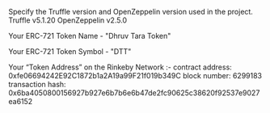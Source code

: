Specify the Truffle version and OpenZeppelin version used in the project.
    Truffle v5.1.20 
    OpenZeppelin v2.5.0

Your ERC-721 Token Name  - "Dhruv Tara Token"

Your ERC-721 Token Symbol - "DTT"

Your “Token Address” on the Rinkeby Network :-
    contract address:    0xfe06694242E92C1872b1a2A19a99F21f019b349C
    block number:        6299183
    transaction hash:    0x6ba4050800156927b927e6b7b6e6b47de2fc90625c38620f92537e9027ea6152